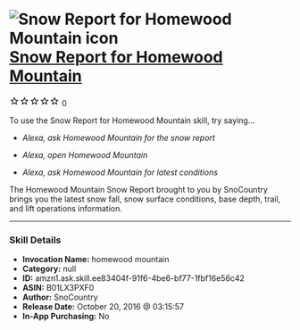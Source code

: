 # &nbsp;<img src="skill_icon" alt="Snow Report for Homewood Mountain icon" width="36"> [Snow Report for Homewood Mountain](http://alexa.amazon.com/#skills/amzn1.ask.skill.ee83404f-91f6-4be6-bf77-1fbf16e56c42)
![0 stars](../../images/ic_star_border_black_18dp_1x.png)![0 stars](../../images/ic_star_border_black_18dp_1x.png)![0 stars](../../images/ic_star_border_black_18dp_1x.png)![0 stars](../../images/ic_star_border_black_18dp_1x.png)![0 stars](../../images/ic_star_border_black_18dp_1x.png) 0

To use the Snow Report for Homewood Mountain skill, try saying...

* *Alexa, ask Homewood Mountain for the snow report*

* *Alexa, open Homewood Mountain*

* *Alexa, ask Homewood Mountain for latest conditions*

The Homewood Mountain Snow Report brought to you by SnoCountry brings you the latest snow fall, snow surface conditions,  base depth, trail, and lift operations information.

***

### Skill Details

* **Invocation Name:** homewood mountain
* **Category:** null
* **ID:** amzn1.ask.skill.ee83404f-91f6-4be6-bf77-1fbf16e56c42
* **ASIN:** B01LX3PXF0
* **Author:** SnoCountry
* **Release Date:** October 20, 2016 @ 03:15:57
* **In-App Purchasing:** No
